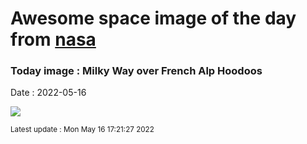 
# Awesome space image of the day from [nasa](https://api.nasa.gov/)

### Today image : Milky Way over French Alp Hoodoos

Date : 2022-05-16


![](https://apod.nasa.gov/apod/image/2205/CoiffeesMW_Barakat_960.jpg)

<small>Latest update : Mon May 16 17:21:27 2022</small>


